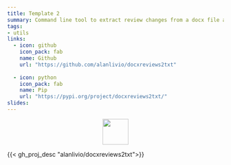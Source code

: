 ```yaml
---
title: Template 2
summary: Command line tool to extract review changes from a docx file as plain text.
tags:
- utils
links:
  - icon: github
    icon_pack: fab
    name: Github
    url: "https://github.com/alanlivio/docxreviews2txt"
    
  - icon: python
    icon_pack: fab
    name: Pip
    url: "https://pypi.org/project/docxreviews2txt/"
slides:
---
```

<p align="center">
<img src="https://upload.wikimedia.org/wikipedia/commons/thumb/f/fb/.docx_icon.svg/512px-.docx_icon.svg.png" width="60"/>
</p>

{{< gh_proj_desc "alanlivio/docxreviews2txt">}}